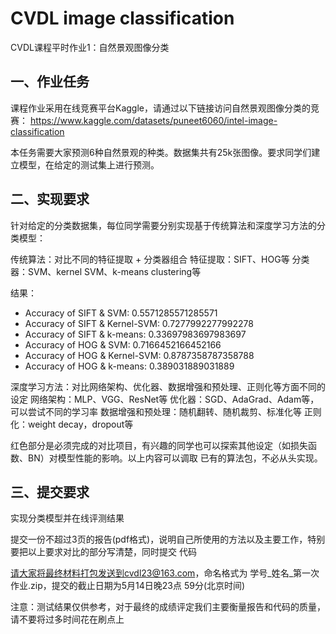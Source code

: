 # CVDL image classification

 CVDL课程平时作业1：自然景观图像分类

## 一、作业任务

课程作业采用在线竞赛平台Kaggle，请通过以下链接访问自然景观图像分类的竞赛：
https://www.kaggle.com/datasets/puneet6060/intel-image-classification

本任务需要大家预测6种自然景观的种类。数据集共有25k张图像。要求同学们建立模型，在给定的测试集上进行预测。

## 二、实现要求

针对给定的分类数据集，每位同学需要分别实现基于传统算法和深度学习方法的分类模型：

传统算法：对比不同的特征提取 + 分类器组合
特征提取：SIFT、HOG等
分类器：SVM、kernel SVM、k-means clustering等

结果：

* Accuracy of SIFT & SVM: 0.5571285571285571
* Accuracy of SIFT & Kernel-SVM: 0.7277992277992278
* Accuracy of SIFT & k-means: 0.33697983697983697
* Accuracy of HOG & SVM: 0.7166452166452166
* Accuracy of HOG & Kernel-SVM: 0.8787358787358788
* Accuracy of HOG & k-means: 0.389031889031889

深度学习方法：对比网络架构、优化器、数据增强和预处理、正则化等方面不同的设定
网络架构：MLP、VGG、ResNet等
优化器：SGD、AdaGrad、Adam等，可以尝试不同的学习率
数据增强和预处理：随机翻转、随机裁剪、标准化等
正则化：weight decay，dropout等

红色部分是必须完成的对比项目，有兴趣的同学也可以探索其他设定（如损失函数、BN）对模型性能的影响。以上内容可以调取
已有的算法包，不必从头实现。

## 三、提交要求

实现分类模型并在线评测结果

提交一份不超过3页的报告(pdf格式)，说明自己所使用的方法以及主要工作，特别要把以上要求对比的部分写清楚，同时提交
代码

请大家将最终材料打包发送到cvdl23@163.com，命名格式为 学号_姓名_第一次作业.zip，提交的截止日期为5月14日晚23点
59分(北京时间)

注意：测试结果仅供参考，对于最终的成绩评定我们主要衡量报告和代码的质量，请不要将过多时间花在刷点上

